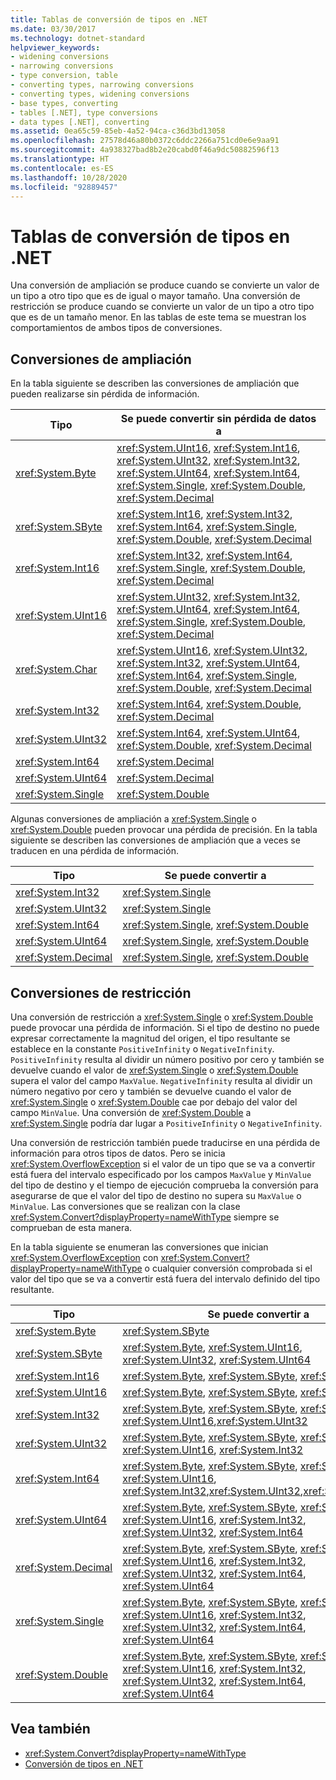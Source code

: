 ```yaml
---
title: Tablas de conversión de tipos en .NET
ms.date: 03/30/2017
ms.technology: dotnet-standard
helpviewer_keywords:
- widening conversions
- narrowing conversions
- type conversion, table
- converting types, narrowing conversions
- converting types, widening conversions
- base types, converting
- tables [.NET], type conversions
- data types [.NET], converting
ms.assetid: 0ea65c59-85eb-4a52-94ca-c36d3bd13058
ms.openlocfilehash: 27578d46a80b0372c6ddc2266a751cd0e6e9aa91
ms.sourcegitcommit: 4a938327bad8b2e20cabd0f46a9dc50882596f13
ms.translationtype: HT
ms.contentlocale: es-ES
ms.lasthandoff: 10/28/2020
ms.locfileid: "92889457"
---
```

# <a name="type-conversion-tables-in-net"></a>Tablas de conversión de tipos en .NET
Una conversión de ampliación se produce cuando se convierte un valor de un tipo a otro tipo que es de igual o mayor tamaño. Una conversión de restricción se produce cuando se convierte un valor de un tipo a otro tipo que es de un tamaño menor. En las tablas de este tema se muestran los comportamientos de ambos tipos de conversiones.  
  
## <a name="widening-conversions"></a>Conversiones de ampliación  
 En la tabla siguiente se describen las conversiones de ampliación que pueden realizarse sin pérdida de información.  
  
|Tipo|Se puede convertir sin pérdida de datos a|  
|----------|-------------------------------------------|  
|<xref:System.Byte>|<xref:System.UInt16>, <xref:System.Int16>, <xref:System.UInt32>, <xref:System.Int32>, <xref:System.UInt64>, <xref:System.Int64>, <xref:System.Single>, <xref:System.Double>, <xref:System.Decimal>|  
|<xref:System.SByte>|<xref:System.Int16>, <xref:System.Int32>, <xref:System.Int64>, <xref:System.Single>, <xref:System.Double>, <xref:System.Decimal>|  
|<xref:System.Int16>|<xref:System.Int32>, <xref:System.Int64>, <xref:System.Single>, <xref:System.Double>, <xref:System.Decimal>|  
|<xref:System.UInt16>|<xref:System.UInt32>, <xref:System.Int32>, <xref:System.UInt64>, <xref:System.Int64>, <xref:System.Single>, <xref:System.Double>, <xref:System.Decimal>|  
|<xref:System.Char>|<xref:System.UInt16>, <xref:System.UInt32>, <xref:System.Int32>, <xref:System.UInt64>, <xref:System.Int64>, <xref:System.Single>, <xref:System.Double>, <xref:System.Decimal>|  
|<xref:System.Int32>|<xref:System.Int64>, <xref:System.Double>, <xref:System.Decimal>|  
|<xref:System.UInt32>|<xref:System.Int64>, <xref:System.UInt64>, <xref:System.Double>, <xref:System.Decimal>|  
|<xref:System.Int64>|<xref:System.Decimal>|  
|<xref:System.UInt64>|<xref:System.Decimal>|  
|<xref:System.Single>|<xref:System.Double>|  
  
 Algunas conversiones de ampliación a <xref:System.Single> o <xref:System.Double> pueden provocar una pérdida de precisión. En la tabla siguiente se describen las conversiones de ampliación que a veces se traducen en una pérdida de información.  
  
|Tipo|Se puede convertir a|  
|----------|-------------------------|  
|<xref:System.Int32>|<xref:System.Single>|  
|<xref:System.UInt32>|<xref:System.Single>|  
|<xref:System.Int64>|<xref:System.Single>, <xref:System.Double>|  
|<xref:System.UInt64>|<xref:System.Single>, <xref:System.Double>|  
|<xref:System.Decimal>|<xref:System.Single>, <xref:System.Double>|  
  
## <a name="narrowing-conversions"></a>Conversiones de restricción  
 Una conversión de restricción a <xref:System.Single> o <xref:System.Double> puede provocar una pérdida de información. Si el tipo de destino no puede expresar correctamente la magnitud del origen, el tipo resultante se establece en la constante `PositiveInfinity` o `NegativeInfinity`. `PositiveInfinity` resulta al dividir un número positivo por cero y también se devuelve cuando el valor de <xref:System.Single> o <xref:System.Double> supera el valor del campo `MaxValue`. `NegativeInfinity` resulta al dividir un número negativo por cero y también se devuelve cuando el valor de <xref:System.Single> o <xref:System.Double> cae por debajo del valor del campo `MinValue`. Una conversión de <xref:System.Double> a <xref:System.Single> podría dar lugar a `PositiveInfinity` o `NegativeInfinity`.  
  
 Una conversión de restricción también puede traducirse en una pérdida de información para otros tipos de datos. Pero se inicia <xref:System.OverflowException> si el valor de un tipo que se va a convertir está fuera del intervalo especificado por los campos `MaxValue` y `MinValue` del tipo de destino y el tiempo de ejecución comprueba la conversión para asegurarse de que el valor del tipo de destino no supera su `MaxValue` o `MinValue`. Las conversiones que se realizan con la clase <xref:System.Convert?displayProperty=nameWithType> siempre se comprueban de esta manera.  
  
 En la tabla siguiente se enumeran las conversiones que inician <xref:System.OverflowException> con <xref:System.Convert?displayProperty=nameWithType> o cualquier conversión comprobada si el valor del tipo que se va a convertir está fuera del intervalo definido del tipo resultante.  
  
|Tipo|Se puede convertir a|  
|----------|-------------------------|  
|<xref:System.Byte>|<xref:System.SByte>|  
|<xref:System.SByte>|<xref:System.Byte>, <xref:System.UInt16>, <xref:System.UInt32>, <xref:System.UInt64>|  
|<xref:System.Int16>|<xref:System.Byte>, <xref:System.SByte>, <xref:System.UInt16>|  
|<xref:System.UInt16>|<xref:System.Byte>, <xref:System.SByte>, <xref:System.Int16>|  
|<xref:System.Int32>|<xref:System.Byte>, <xref:System.SByte>, <xref:System.Int16>, <xref:System.UInt16>,<xref:System.UInt32>|  
|<xref:System.UInt32>|<xref:System.Byte>, <xref:System.SByte>, <xref:System.Int16>, <xref:System.UInt16>, <xref:System.Int32>|  
|<xref:System.Int64>|<xref:System.Byte>, <xref:System.SByte>, <xref:System.Int16>, <xref:System.UInt16>, <xref:System.Int32>,<xref:System.UInt32>,<xref:System.UInt64>|  
|<xref:System.UInt64>|<xref:System.Byte>, <xref:System.SByte>, <xref:System.Int16>, <xref:System.UInt16>, <xref:System.Int32>, <xref:System.UInt32>, <xref:System.Int64>|  
|<xref:System.Decimal>|<xref:System.Byte>, <xref:System.SByte>, <xref:System.Int16>, <xref:System.UInt16>, <xref:System.Int32>, <xref:System.UInt32>, <xref:System.Int64>, <xref:System.UInt64>|  
|<xref:System.Single>|<xref:System.Byte>, <xref:System.SByte>, <xref:System.Int16>, <xref:System.UInt16>, <xref:System.Int32>, <xref:System.UInt32>, <xref:System.Int64>, <xref:System.UInt64>|  
|<xref:System.Double>|<xref:System.Byte>, <xref:System.SByte>, <xref:System.Int16>, <xref:System.UInt16>, <xref:System.Int32>, <xref:System.UInt32>, <xref:System.Int64>, <xref:System.UInt64>|  
  
## <a name="see-also"></a>Vea también

- <xref:System.Convert?displayProperty=nameWithType>
- [Conversión de tipos en .NET](type-conversion.md)
